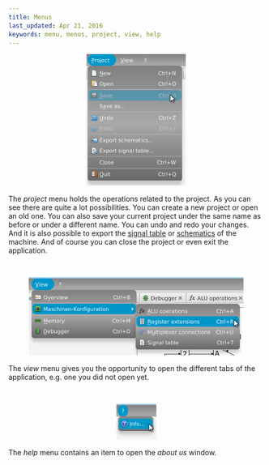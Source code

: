 ```yaml
---
title: Menus
last_updated: Apr 21, 2016
keywords: menu, menus, project, view, help
---
```


<p align="center">
  <img src="images/menu_project.png" />
</p>

The _project_ menu holds the operations related to the project. As you can see there are quite a lot possibilities.
You can create a new project or open an old one. You can also save your current project under the same name as before or under a different name. You can undo and redo your changes. And it is also possible to export the [signal table](mmsim_tab_signaltable.html) or [schematics](mmsim_tab_overview.html) of the machine. And of course you can close the project or even exit the application.


&nbsp;

<p align="center">
  <img src="images/menu_view_machine.png" />
</p>

The _view_ menu gives you the opportunity to open the different tabs of the application, e.g. one you did not open yet.


&nbsp;

<p align="center">
  <img src="images/menu_help.png" />
</p>

The _help_ menu contains an item to open the _about us_ window.
